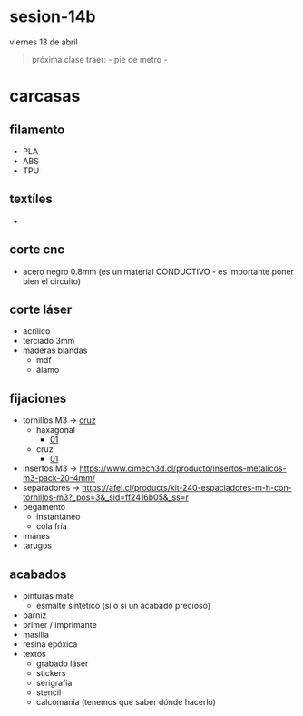 # sesion-14b

viernes 13 de abril

> próxima clase traer: - pie de metro - 

# carcasas

## filamento

- PLA
- ABS
- TPU

## textíles
- 

## corte cnc
- acero negro 0.8mm (es un material CONDUCTIVO - es importante poner bien el circuito)

## corte láser
- acrílico
- terciado 3mm
- maderas blandas
    - mdf
    - álamo

## fijaciones

- tornillos M3 -> [cruz]()
  - haxagonal
    - [01](https://afel.cl/products/kit-320-de-tornillos-cabeza-hexagonal?_pos=9&_sid=7542abf84&_ss=r)
  - cruz
    - [01](https://www.mercadolibre.cl/perno-m3-zincado-pack-50-unidades-largo-25mm---cimech-3d/up/MLCU56005666#polycard_client=search-nordic&searchVariation=MLCU56005666&backend_model=search-backend&position=18&search_layout=grid&type=product&tracking_id=ad422d70-9f97-4a83-b9d3-b5dd918b81da&wid=MLC1000553218&sid=search)
- insertos M3 ->  <https://www.cimech3d.cl/producto/insertos-metalicos-m3-pack-20-4mm/>
- separadores -> <https://afel.cl/products/kit-240-espaciadores-m-h-con-tornillos-m3?_pos=3&_sid=ff2416b05&_ss=r>
- pegamento
    - instantáneo
    - cola fría
- imánes
- tarugos

## acabados
- pinturas mate
  - esmalte sintético (sí o sí un acabado precioso)
- barniz
- primer / imprimante
- masilla
- resina epóxica
- textos
  - grabado láser
  - stickers
  - serigrafía
  - stencil
  - calcomanía (tenemos que saber dónde hacerlo)
  
